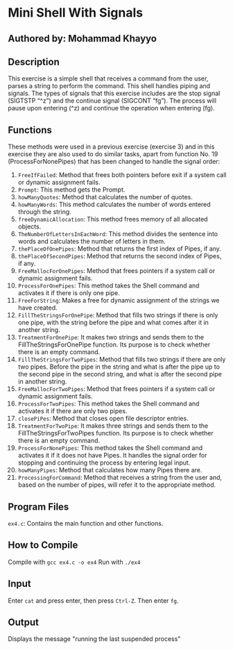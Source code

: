 # Mini Shell With Signals

## Authored by: Mohammad Khayyo

## Description
This exercise is a simple shell that receives a command from the user, parses a string to perform the command. This shell handles piping and signals. The types of signals that this exercise includes are the stop signal (SIGTSTP “^z”) and the continue signal (SIGCONT “fg”). The process will pause upon entering (^z) and continue the operation when entering (fg).

## Functions
These methods were used in a previous exercise (exercise 3) and in this exercise they are also used to do similar tasks, apart from function No. 19 (ProcessForNonePipes) that has been changed to handle the signal order:

1. `FreeIfFailed`: Method that frees both pointers before exit if a system call or dynamic assignment fails.
2. `Prompt`: This method gets the Prompt.
3. `howManyQuotes`: Method that calculates the number of quotes.
4. `howManyWords`: This method calculates the number of words entered through the string.
5. `freeDynamicAllocation`: This method frees memory of all allocated objects.
6. `TheNumberOfLettersInEachWord`: This method divides the sentence into words and calculates the number of letters in them.
7. `thePlaceOfOnePipes`: Method that returns the first index of Pipes, if any.
8. `thePlaceOfSecondPipes`: Method that returns the second index of Pipes, if any.
9. `FreeMallocForOnePipes`: Method that frees pointers if a system call or dynamic assignment fails.
10. `ProcessForOnePipes`: This method takes the Shell command and activates it if there is only one pipe.
11. `FreeForString`: Makes a free for dynamic assignment of the strings we have created.
12. `FillTheStringsForOnePipe`: Method that fills two strings if there is only one pipe, with the string before the pipe and what comes after it in another string.
13. `TreatmentForOnePipe`: It makes two strings and sends them to the FillTheStringsForOnePipe function. Its purpose is to check whether there is an empty command.
14. `FillTheStringsForTwoPipes`: Method that fills two strings if there are only two pipes. Before the pipe in the string and what is after the pipe up to the second pipe in the second string, and what is after the second pipe in another string.
15. `FreeMallocForTwoPipes`: Method that frees pointers if a system call or dynamic assignment fails.
16. `ProcessForTwoPipes`: This method takes the Shell command and activates it if there are only two pipes.
17. `closePiPes`: Method that closes open file descriptor entries.
18. `TreatmentForTwoPipe`: It makes three strings and sends them to the FillTheStringsForTwoPipes function. Its purpose is to check whether there is an empty command.
19. `ProcessForNonePipes`: This method takes the Shell command and activates it if it does not have Pipes. It handles the signal order for stopping and continuing the process by entering legal input.
20. `howManyPipes`: Method that calculates how many Pipes there are.
21. `ProcessingForCommand`: Method that receives a string from the user and, based on the number of pipes, will refer it to the appropriate method.

## Program Files
`ex4.c`: Contains the main function and other functions.

## How to Compile
Compile with `gcc ex4.c -o ex4`
Run with `./ex4`

## Input
Enter `cat` and press enter, then press `Ctrl-Z`. Then enter `fg`.

## Output
Displays the message "running the last suspended process"
